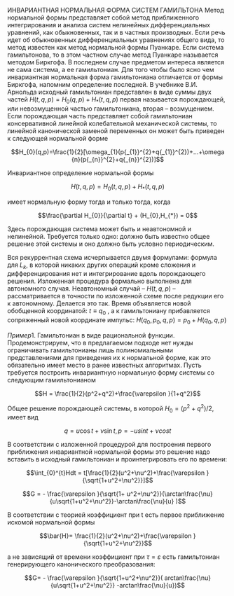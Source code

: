 
ИНВАРИАНТНАЯ НОРМАЛЬНАЯ ФОРМА СИСТЕМ ГАМИЛЬТОНА Метод нормальной формы представляет собой метод приближенного интегрирования и анализа систем нелинейных дифференциальных уравнений, как обыкновенных, так и в частных производных. Если речь идет об обыкновенных дифференциальных уравнениях общего вида, то метод известен как метод нормальной формы Пуанкаре. Если система гамильтонова, то в этом частном случае метод Пуанкаре называется методом Биркгофа. В последнем случае предметом интереса является не сама система, а ее гамильтониан. Для того чтобы было ясно чем инвариантная нормальная форма гамильтониана отличается от формы Биркгофа, напомним определение последней. В учебнике В.И. Арнольда исходный гамильтониан представлен в виде суммы двух частей  $H(t,q,p)=H_{0}(q,p)+H_{*}(t,q,p)$
первая называется порождающей, или невозмущенной частью гамильтониана, вторая – возмущением. Если порождающая часть представляет собой гамильтониан консервативной линейной колебательной механической системы, то линейной канонической заменой переменных он может быть приведен к следующей нормальной форме

$$H_{0}(q,p)=\frac{1}{2}[\omega_{1}(p{_{1}}^{2}+q{_{1}}^{2})+...+\omega {n}(p{_{n}}^{2}+q{_{n}}^{2})]$$

Инвариантное определение нормальной формы 

$$H(t,q,p)=H_{0}(t,q,p)+H_{*}(t,q,p)$$

имеет нормальную форму тогда и только тогда, когда

$$\frac{\partial H_{0}}{\partial t} + (H_{0},H_{*}) = 0$$

 Здесь порождающая система может быть и неавтономной и нелинейной. Требуется только одно: должно быть известно общее решение этой системы и оно должно быть условно периодическим.
 
 Вся рекуррентная схема исчерпывается двумя формулами: формула для  $L_{k}$, в которой никаких других операций кроме сложения и дифференцирования нет и интегрирование вдоль порождающего решения. Изложенная процедура формально выполнена для автономного случая. Неавтономный случай – $H(t,q,p)$ – рассматривается в точности по изложенной схеме после редукции его к автономному. Делается это так. Время объявляется новой обобщенной координатой: $t\equiv q_{0}$ , а к гамильтониану прибавляется сопряженный новой координате импульс: $H(q_{0},p_{0},q,p)=p_{0}+H(q_{0},q,p)$
 
 $Пример 1$. Гамильтониан в виде рациональной функции. Продемонстрируем, что в предлагаемом подходе нет нужды ограничивать гамильтонианы лишь полиномиальными представлениями для приведения их к нормальной форме, как это обязательно имеет место в ранее известных алгоритмах. Пусть требуется построить инвариантную нормальную форму системы со следующим гамильтонианом
 
 $$H = \frac{1}{2}(p^2+q^2)+\frac{\varepsilon }{1+q^2}$$
 
 Общее решение порождающей системы, в которой $H_{0}=(p^2+q^2)/2$, имеет вид
 
 $$q = u\cos t +\nu \sin t, p = -u sin t +\nu cos t$$
 
 В соответствии с изложенной процедурой для построения первого приближения инвариантной нормальной формы это решение надо вставить в исходный гамильтониан и проинтегрировать его по времени:
 
 $$\int_{0}^{t}Hdt = t[\frac{1}{2}(u^2+\nu^2)+\frac{\varepsilon }{\sqrt{1+u^2+\nu^2}}]$$
 
 $$G = - \frac{\varepsilon }{\sqrt{1+ u^2+\nu^2}}(\arctan\frac{\nu}{u\sqrt{1+u^2+\nu^2}}-\arctan\frac{\nu}{u} )$$
 
 В соответствии с теорией коэффициент при t есть первое приближение искомой нормальной формы
 
 $$\bar{H}= \frac{1}{2}(u^2+\nu^2)+\frac{\varepsilon }{\sqrt{1+u^2+\nu^2}}$$
 
 а не зависящий от времени коэффициент при $\tau =\varepsilon$ есть гамильтониан генерирующего канонического преобразования:
 
 $$G= - \frac{\varepsilon }{\sqrt{1+u^2+\nu^2}}( arctan\frac{\nu}{u\sqrt{1+u^2+\nu^2}} -arctan\frac{\nu}{u})$$
 
